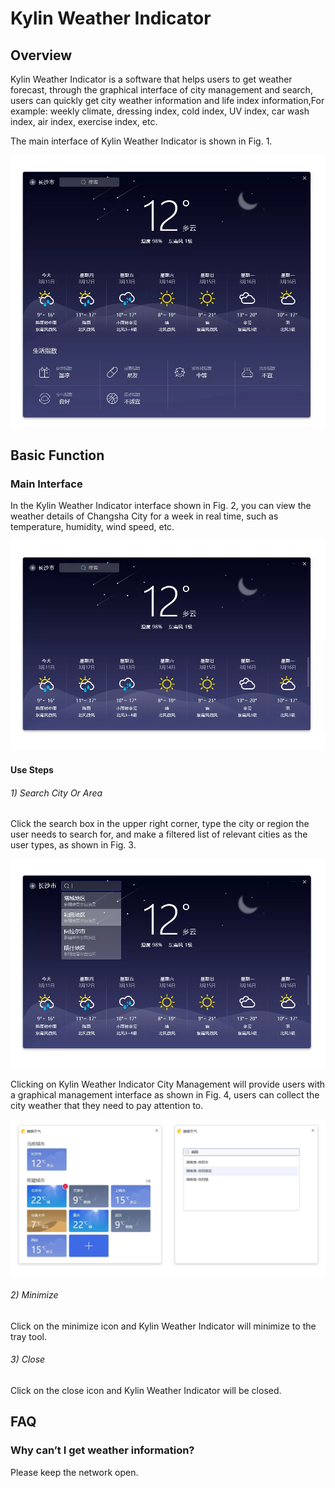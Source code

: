 
# Kylin Weather Indicator
## Overview
Kylin Weather Indicator is a software that helps users to get weather forecast, through the graphical interface of city management and search, users can quickly get city weather information and life index information,For example: weekly climate, dressing index, cold index, UV index, car wash index, air index, exercise index, etc.

The main interface of Kylin Weather Indicator is shown in Fig. 1.

![Fig. 1 Kylin Weather Indicator Main Interface-big](image/1.png)

## Basic Function
### Main Interface
In the Kylin Weather Indicator interface shown in Fig. 2, you can view the weather details of Changsha City for a week in real time, such as temperature, humidity, wind speed, etc.

![Fig. 2 Kylin Weather Indicator Interface-big](image/2.png)

#### Use Steps
###### 1) Search City Or Area
Click the search box in the upper right corner, type the city or region the user needs to search for, and make a filtered list of relevant cities as the user types, as shown in Fig. 3.

![Fig. 3 Search city or area-big](image/3.png)

Clicking on Kylin Weather Indicator City Management will provide users with a graphical management interface as shown in Fig. 4, users can collect the city weather that they need to pay attention to.

![Fig. 4 Urban Management-big](image/4.png)

###### 2) Minimize
Click on the minimize icon and Kylin Weather Indicator will minimize to the tray tool.
###### 3) Close
Click on the close icon and Kylin Weather Indicator will be closed.
## FAQ
### Why can’t  I get weather information?
Please keep the network open.
